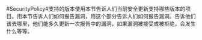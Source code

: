 #SecurityPolicy#支持的版本使用本节告诉人们当前安全更新支持哪些版本的项目。用本节告诉人们如何报告漏洞，用这个部分告诉人们如何报告漏洞。告诉他们该去哪里，他们能多久更新一次报告中的漏洞，如果漏洞被接受或被拒绝，会发生什么等等。
